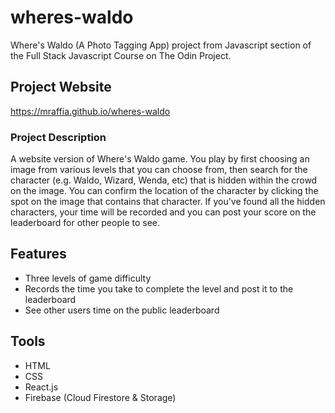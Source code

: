 # wheres-waldo
Where's Waldo (A Photo Tagging App) project from Javascript section of the Full Stack Javascript Course on The Odin Project.

## Project Website
https://mraffia.github.io/wheres-waldo

### Project Description
A website version of Where's Waldo game. You play by first choosing an image from various levels that you can choose from, then search for the character (e.g. Waldo, Wizard, Wenda, etc) that is hidden within the crowd on the image. You can confirm the location of the character by clicking the spot on the image that contains that character. If you've found all the hidden characters, your time will be recorded and you can post your score on the leaderboard for other people to see.

## Features
- Three levels of game difficulty
- Records the time you take to complete the level and post it to the leaderboard
- See other users time on the public leaderboard

## Tools
- HTML
- CSS
- React.js
- Firebase (Cloud Firestore & Storage)